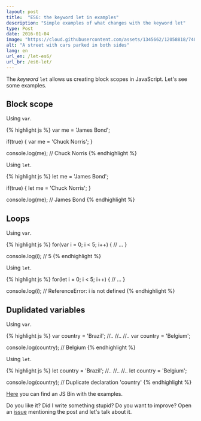 ```yaml
---
layout: post
title:  "ES6: the keyword let in examples"
description: "Simple examples of what changes with the keyword let"
type: Post
date: 2016-01-04
image: "https://cloud.githubusercontent.com/assets/1345662/12058818/748fa0b0-af37-11e5-88ee-f6e2b1e33fc5.jpg"
alt: "A street with cars parked in both sides"
lang: en
url_en: /let-es6/
url_br: /es6-let/
---
```


The *keyword* `let` allows us creating block scopes in JavaScript. Let's see some examples.

## Block scope

Using `var`.

{% highlight js %}
var me = 'James Bond';

if(true) {
  var me = 'Chuck Norris';
}

console.log(me);
// Chuck Norris
{% endhighlight  %}

Using `let`.

{% highlight js %}
let me = 'James Bond';

if(true) {
  let me = 'Chuck Norris';
}

console.log(me);
// James Bond
{% endhighlight  %}

## Loops

Using `var`.

{% highlight js %}
for(var i = 0; i < 5; i++) {
  // ...
}

console.log(i);
// 5
{% endhighlight %}

Using `let`.

{% highlight js %}
for(let i = 0; i < 5; i++) {
  // ...
}

console.log(i);
// ReferenceError: i is not defined
{% endhighlight %}

## Duplidated variables

Using `var`.

{% highlight js %}
var country = 'Brazil';
//..
//..
//..
var country = 'Belgium';

console.log(country);
// Belgium
{% endhighlight %}

Using `let`.

{% highlight js %}
let country = 'Brazil';
//..
//..
//..
let country = 'Belgium';

console.log(country);
// Duplicate declaration 'country'
{% endhighlight %}

[Here](https://jsbin.com/nifetib/edit?js,console) you can find an JS Bin with the examples.

Do you like it? Did I write something stupid? Do you want to improve? Open an [issue](https://github.com/raphaelfabeni/raphaelfabeni.github.io/issues) mentioning the post and let's talk about it.
